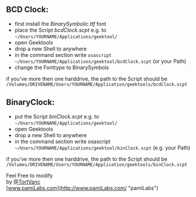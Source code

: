 ## BCD Clock:  
* first install the _BinarySymbolic.ttf_ font  
* place the Script _bcdClock.scpt_ e.g. to `~/Users/YOURNAME/Applications/geektool/`  
* open Geektools  
* drop a new Shell to anywhere  
* in the command section write `osascript ~/Users/YOURNAME/Applications/geektool/bcdClock.scpt` 
(or your Path)  
* change the Fonttype to BinarySymbols  
  
if you've more then one harddrive, the path to the Script should be `/Volumes/DRIVENAME/Users/YOURNAME/Application/geektools/bcdClock.scpt`  
  
  
## BinaryClock:  
* put the Script _binClock.scpt_ e.g. to `~/Users/YOURNAME/Applications/geektool/`  
* open Geektools  
* drop a new Shell to anywhere  
* in the command section write osascript `~/Users/YOURNAME/Applications/geektool/binClock.scpt`
(e.g. your Path)  
  
if you've more then one harddrive, the path to the Script should be `/Volumes/DRIVENAME/Users/YOURNAME/Application/geektools/binClock.scpt`  
  
Feel Free to modify    
by [@TortVanc](http://twitter.com/tortvanc "TortVanc@Twitter")  
[www.pamiLabs.com](http://www.pamiLabs.com/ "pamiLabs")    
